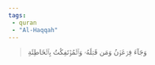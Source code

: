 ```yaml
---
tags: 
 - quran 
 - "Al-Haqqah"
---
```


> وَجَآءَ فِرۡعَوۡنُ وَمَن قَبۡلَهُۥ وَٱلۡمُؤۡتَفِكَٰتُ بِٱلۡخَاطِئَةِ
